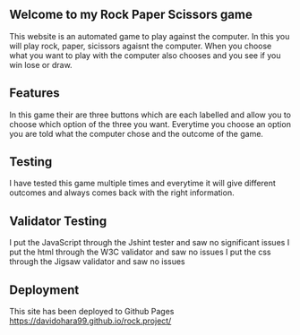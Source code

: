 ## Welcome to my Rock Paper Scissors game

This website is an automated game to play against the computer. In this you will play rock, paper, sicissors agaisnt the computer.
When you choose what you want to play with the computer also chooses and you see if you win lose or draw.

## Features

In this game their are three buttons which are each labelled and allow you to choose which option of the three you want. Everytime you choose an option you are told what the computer chose and the outcome of the game.

## Testing

I have tested this game multiple times and everytime it will give different outcomes and always comes back with the right information.

## Validator Testing

I put the JavaScript through the Jshint tester and saw no significant issues
I put the html through the W3C validator and saw no issues
I put the css through the Jigsaw validator and saw no issues

## Deployment

This site has been deployed to Github Pages
https://davidohara99.github.io/rock.project/ 
